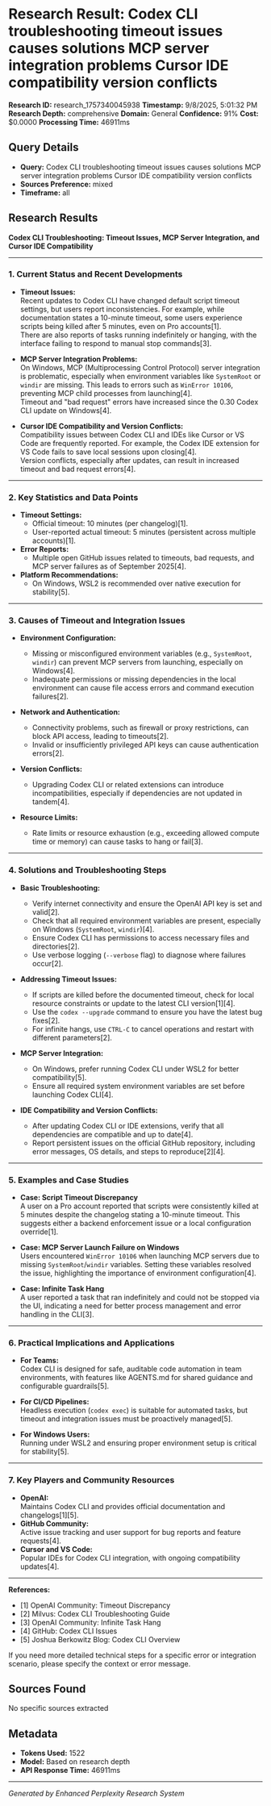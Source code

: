 # Research Result: Codex CLI troubleshooting timeout issues causes solutions MCP server integration problems Cursor IDE compatibility version conflicts

**Research ID:** research_1757340045938
**Timestamp:** 9/8/2025, 5:01:32 PM
**Research Depth:** comprehensive
**Domain:** General
**Confidence:** 91%
**Cost:** $0.0000
**Processing Time:** 46911ms

## Query Details
- **Query:** Codex CLI troubleshooting timeout issues causes solutions MCP server integration problems Cursor IDE compatibility version conflicts
- **Sources Preference:** mixed
- **Timeframe:** all

## Research Results

**Codex CLI Troubleshooting: Timeout Issues, MCP Server Integration, and Cursor IDE Compatibility**

---

### 1. Current Status and Recent Developments

- **Timeout Issues:**  
  Recent updates to Codex CLI have changed default script timeout settings, but users report inconsistencies. For example, while documentation states a 10-minute timeout, some users experience scripts being killed after 5 minutes, even on Pro accounts[1].  
  There are also reports of tasks running indefinitely or hanging, with the interface failing to respond to manual stop commands[3].

- **MCP Server Integration Problems:**  
  On Windows, MCP (Multiprocessing Control Protocol) server integration is problematic, especially when environment variables like `SystemRoot` or `windir` are missing. This leads to errors such as `WinError 10106`, preventing MCP child processes from launching[4].  
  Timeout and "bad request" errors have increased since the 0.30 Codex CLI update on Windows[4].

- **Cursor IDE Compatibility and Version Conflicts:**  
  Compatibility issues between Codex CLI and IDEs like Cursor or VS Code are frequently reported. For example, the Codex IDE extension for VS Code fails to save local sessions upon closing[4].  
  Version conflicts, especially after updates, can result in increased timeout and bad request errors[4].

---

### 2. Key Statistics and Data Points

- **Timeout Settings:**  
  - Official timeout: 10 minutes (per changelog)[1].
  - User-reported actual timeout: 5 minutes (persistent across multiple accounts)[1].
- **Error Reports:**  
  - Multiple open GitHub issues related to timeouts, bad requests, and MCP server failures as of September 2025[4].
- **Platform Recommendations:**  
  - On Windows, WSL2 is recommended over native execution for stability[5].

---

### 3. Causes of Timeout and Integration Issues

- **Environment Configuration:**  
  - Missing or misconfigured environment variables (e.g., `SystemRoot`, `windir`) can prevent MCP servers from launching, especially on Windows[4].
  - Inadequate permissions or missing dependencies in the local environment can cause file access errors and command execution failures[2].

- **Network and Authentication:**  
  - Connectivity problems, such as firewall or proxy restrictions, can block API access, leading to timeouts[2].
  - Invalid or insufficiently privileged API keys can cause authentication errors[2].

- **Version Conflicts:**  
  - Upgrading Codex CLI or related extensions can introduce incompatibilities, especially if dependencies are not updated in tandem[4].

- **Resource Limits:**  
  - Rate limits or resource exhaustion (e.g., exceeding allowed compute time or memory) can cause tasks to hang or fail[3].

---

### 4. Solutions and Troubleshooting Steps

- **Basic Troubleshooting:**  
  - Verify internet connectivity and ensure the OpenAI API key is set and valid[2].
  - Check that all required environment variables are present, especially on Windows (`SystemRoot`, `windir`)[4].
  - Ensure Codex CLI has permissions to access necessary files and directories[2].
  - Use verbose logging (`--verbose` flag) to diagnose where failures occur[2].

- **Addressing Timeout Issues:**  
  - If scripts are killed before the documented timeout, check for local resource constraints or update to the latest CLI version[1][4].
  - Use the `codex --upgrade` command to ensure you have the latest bug fixes[2].
  - For infinite hangs, use `CTRL-C` to cancel operations and restart with different parameters[2].

- **MCP Server Integration:**  
  - On Windows, prefer running Codex CLI under WSL2 for better compatibility[5].
  - Ensure all required system environment variables are set before launching Codex CLI[4].

- **IDE Compatibility and Version Conflicts:**  
  - After updating Codex CLI or IDE extensions, verify that all dependencies are compatible and up to date[4].
  - Report persistent issues on the official GitHub repository, including error messages, OS details, and steps to reproduce[2][4].

---

### 5. Examples and Case Studies

- **Case: Script Timeout Discrepancy**  
  A user on a Pro account reported that scripts were consistently killed at 5 minutes despite the changelog stating a 10-minute timeout. This suggests either a backend enforcement issue or a local configuration override[1].

- **Case: MCP Server Launch Failure on Windows**  
  Users encountered `WinError 10106` when launching MCP servers due to missing `SystemRoot`/`windir` variables. Setting these variables resolved the issue, highlighting the importance of environment configuration[4].

- **Case: Infinite Task Hang**  
  A user reported a task that ran indefinitely and could not be stopped via the UI, indicating a need for better process management and error handling in the CLI[3].

---

### 6. Practical Implications and Applications

- **For Teams:**  
  Codex CLI is designed for safe, auditable code automation in team environments, with features like AGENTS.md for shared guidance and configurable guardrails[5].

- **For CI/CD Pipelines:**  
  Headless execution (`codex exec`) is suitable for automated tasks, but timeout and integration issues must be proactively managed[5].

- **For Windows Users:**  
  Running under WSL2 and ensuring proper environment setup is critical for stability[5].

---

### 7. Key Players and Community Resources

- **OpenAI:**  
  Maintains Codex CLI and provides official documentation and changelogs[1][5].
- **GitHub Community:**  
  Active issue tracking and user support for bug reports and feature requests[4].
- **Cursor and VS Code:**  
  Popular IDEs for Codex CLI integration, with ongoing compatibility updates[4].

---

**References:**  
- [1] OpenAI Community: Timeout Discrepancy  
- [2] Milvus: Codex CLI Troubleshooting Guide  
- [3] OpenAI Community: Infinite Task Hang  
- [4] GitHub: Codex CLI Issues  
- [5] Joshua Berkowitz Blog: Codex CLI Overview

If you need more detailed technical steps for a specific error or integration scenario, please specify the context or error message.

## Sources Found
No specific sources extracted

## Metadata
- **Tokens Used:** 1522
- **Model:** Based on research depth
- **API Response Time:** 46911ms

---
*Generated by Enhanced Perplexity Research System*
